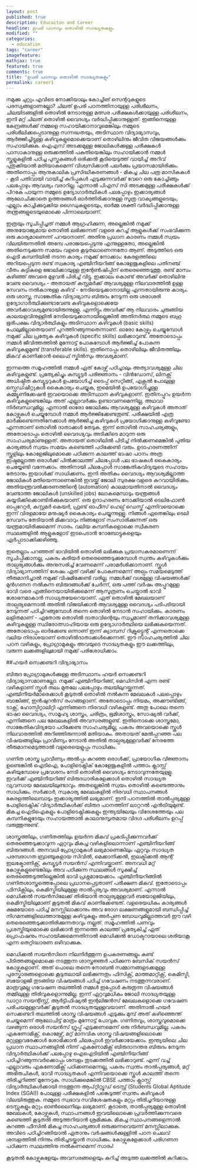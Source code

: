 ```yaml
---
layout: post
published: true
description: Educaiton and Career
headline: ഉപരി പഠനവും തൊഴിൽ സാദ്ധ്യതകളും
modified: ""
categories: 
  - education
tags: "career"
imagefeature:
mathjax: true
featured: true
comments: true
title: "ഉപരി പഠനവും തൊഴിൽ സാദ്ധ്യതകളും"
permalink: career1
---
```


നമുക്കു ചുറ്റും എവിടെ നോക്കിയാലും കോച്ചിങ് സെന്ററുകളുടെ പരസ്യങ്ങളാണല്ലോ? ചിലത് ഉപരി പഠനത്തിനായുള്ള പരിശീലനം, ചിലയിടങ്ങളിൽ തൊഴിൽ നേടാനുള്ള മത്സര പരീക്ഷകൾക്കായുള്ള പരിശീലനം, ഇനി മറ്റ് ചിലത് തൊഴിൽ വൈദഗ്ദ്യം വർദ്ധിപ്പിക്കാനുള്ളത്. ഇങ്ങിനെയുള്ള കേന്ദ്രങ്ങൾക്ക് നമ്മളെ സഹായിക്കാനാവുമെങ്കിലും നമ്മുടെ പരിശീലിക്കപ്പെടാനുള്ള സന്നദ്ധതയും, അടിസ്ഥാന വിദ്യാഭ്യാസവും, ആർജ്ജിച്ചിട്ടുള്ള കഴിവുകളുമൊക്കെയാണ് തൊഴിലിനും ജീവിത വിജയങ്ങൾക്കും സഹായിക്കുക. ഐഎസ് അടക്കമുള്ള ജോലികൾക്കുള്ള പരീക്ഷകൾ പാസാകാനുള്ള ഒരുക്കത്തിൽ പകുതിയെങ്കിലും സഹായിക്കാൻ നമ്മൾ സ്കൂളുകളിൽ പഠിച്ച പുസ്തകങ്ങൾ ഒരിക്കൽ കൂടിയെടുത്ത് വായിച്ച് അറിവ് പുതുക്കിയാൽ മതിയാകുമെന്ന് വിശ്വസിക്കാൻ പലർക്കും പ്രയാസമായിരിക്കും. അതിനൊപ്പം ആനുകാലിക പ്രസിദ്ധീകരണങ്ങൾ - മികച്ച ചില പത്ര മാസികകൾ - കൂടി പതിവായി വായിച്ച് കുറിപ്പുകൾ എടുക്കുന്നവർക്ക് വേറെ ഒരു കോച്ചിങ്ങും പലപ്പോഴും ആവശ്യം വരാറില്ല. എന്നാൽ പിഎസ് സി അടക്കമുള്ള പരീക്ഷകൾക്ക് പിറകേ പായുന്ന നമ്മുടെ ഉദ്യോഗാർത്ഥികൾ പലപ്പോഴും ഇക്കാര്യങ്ങൾ ആലോചിക്കാതെ ഉത്തരങ്ങൾ ഓർത്തിരിക്കാനുള്ള സൂത്ര വാക്യങ്ങളുടെയും, എല്ലാം കാച്ചിക്കുറുക്കിയ ഗൈഡുകളുടെയും, ഓർമ്മ ശക്തി വർദ്ധിപ്പിക്കാനുള്ള തന്ത്രങ്ങളുടെയുമൊക്കെ പിന്നാലെയാണ്. 

ഇത്രയും സൂചിപ്പിച്ചത് നമ്മൾ ആഗ്രഹിക്കുന്ന, അല്ലെങ്കിൽ നമുക്ക് അനുയോജ്യമായ തൊഴിൽ ലഭിക്കുന്നത് വളരെ കുറച്ച് ആളുകൾക്ക് സംഭവിക്കുന്ന ഒരു കാര്യമാണെന്ന് പറയാനാണ്. അതിനു പ്രധാന കാരണം നമ്മൾ സ്വയം വിലയിരുന്നതിൽ അമ്പേ പരാജയപ്പെടുന്നു എന്നുള്ളതോ, അല്ലെങ്കിൽ അതിനെടുക്കുന്ന സമയം വളരെ കൂടുതലാണെന്നതോ ആണ്. അടുത്തിടെ ഒരു ഐടി കമ്പനിയിൽ നടന്ന കാര്യം നമുക്ക് നോക്കാം: കേരളത്തിലെ അറിയപ്പെടുന്ന രണ്ട് സ്വകാര്യ എഞ്ചിനീയറിങ്ങ് കോളേജുകളിലെ പതിനഞ്ച് വീതം കുട്ടികളെ ജോലിക്കായുള്ള ഇന്റേൺഷിപ്പിന് തെരെഞ്ഞെടുത്തു. രണ്ട് മാസം കഴിഞ്ഞ് അവരെ മുഴുവൻ പിരിച്ച് വിട്ടു. ഇക്കാലം കൊണ്ട് അവർക്ക് തൊഴിലിനു വേണ്ട വൈദഗ്ദ്യം - അതായത് കസ്റ്റമർക്ക് ആവശ്യമുള്ള നിലവാരത്തിൽ ഉള്ള സേവനം നൽകാനുള്ള കഴിവ് - നേടിയെടുക്കാനായില്ല എന്നതായിരുന്നു കാര്യം. ഒരു ശാസ്ത്ര, സാങ്കേതിക വിദ്യാഭ്യാസ ബിരുദം നേടുന്ന ഒരു ശരാശരി ഉദ്യോഗാർത്ഥിക്കുണ്ടാവേണ്ട കഴിവുകളൊക്കെയേ അവർക്കാവശ്യമുണ്ടായിരുന്നുള്ളൂ. എന്നിട്ടും അവർക്ക് ആ നിലവാരം ചുരുങ്ങിയ കാലയളവിനുള്ളിൽ നേടിയെടുക്കാനായില്ലെങ്കിൽ അതിനർത്ഥ നമ്മുടെ ബഹു ഭൂരിപക്ഷം വിദ്യാർത്ഥികളും അടിസ്ഥാന കഴിവുകൾ (basic skills) പോലുമില്ലാതെയാണ് പുറത്തിറങ്ങുന്നതെന്നാണ്. ഓരോ കോഴ്സും ചെയ്യുമ്പോൾ നമുക്ക് ചില പ്രത്യേക കഴിവുകൾ (specific skills) ലഭിക്കാറുണ്ട്. അതോടൊപ്പം നമ്മൾ ജീവിത്തത്തിൽ മുന്നോട്ട് പോകുമ്പോൾ ആർജ്ജിച്ച് പോകുന്ന കഴിവുകളുമുണ്ട് (transferable skills). ഇതിനൊപ്പം തൊഴിലിലും ജീവിതത്തിലും മികവ് കാണിക്കാൻ ലൈഫ് സ്കിൽസും അവശ്യമാണ്. 

ഇന്നത്തെ സമൂഹത്തിൽ നമ്മൾ ഏത് കോഴ്സ് പഠിച്ചാലും അത്യാവശ്യമുള്ള ചില കഴിവുകളുണ്ട്. പ്രത്യേകിച്ചും കമ്പ്യൂട്ടർ പരിജ്ഞാനം - വിൻഡോസ്, ലിനക്സ് അധിഷ്ഠിത കമ്പ്യൂട്ടറുകൾ ഉപയോഗിച്ച് ടൈപ്പ് സെറ്റിങ്ങ്, എക്സൽ പോലുള്ള സ്പ്രെഡ്ഷീറ്റുകൾ കൈകാര്യം ചെയ്യുക, ഇമെയിൽ ഉപയോഗിച്ചുള്ള കമ്മ്യൂണിക്കേഷൻ ഇവയൊക്കെ അടിസ്ഥാന കഴിവുകളാണ്. ഇതിനപ്പുറം ഉയർന്ന കഴിവുകളുണ്ടെങ്കിലും അത് എല്ലാവർക്കും ഉണ്ടാവണമെന്നില്ല, അഥവാ നിർബന്ധവുമില്ല. എന്നാൽ ഓരോ ജോലിക്കും ആവശ്യമുള്ള കഴിവുകൾ അതാത് കോഴ്സുകൾ ചെയ്യുമ്പോൾ നമ്മൾ ആർജ്ജിക്കേണ്ടതുണ്ട്. പരീക്ഷയിൽ എത്ര മാർക്കുണ്ടെന്നതിനേക്കാൾ ആർജ്ജിച്ച കഴിവുകൾ പ്രയോഗിക്കാനുള്ള കഴിവുണ്ടോ എന്നതാണ് തൊഴിൽ ദാതാക്കൾ തേടുക. ഇന്ന് തൊഴിൽ സാഹചര്യങ്ങളും, അതോടൊപ്പം തൊഴിൽ വൈദഗ്ദ്യവും അടിക്കിടെ മാറുന്ന ഒരു സാഹചര്യമാണുള്ളത്. അതായത് തൊഴിലിൽ പിടിച്ച് നിൽക്കണമെങ്കിൽ പുതിയ കാര്യങ്ങൾ സ്വയം സമയം കണ്ടെത്തി പഠിക്കേണ്ടി വരും. ഉദാഹരണത്തിന് സ്കൂളിലും കോളേജിലുമൊക്കെ പഠിക്കുന്ന കാലത്ത് ഭാഷാ പഠനം അത്ര ഇഷ്ടമല്ലാത്ത ഒരാൾക്ക് പിൽക്കാലത്ത് ചിലപ്പോൾ പല ഭാഷകൾ കൈകാര്യം ചെയ്യേണ്ടി വന്നേക്കാം. അതിനായി ചിലപ്പോൾ സാങ്കേതികവിദ്യയുടെ സഹായം തേടാനും ഇയാൾക്ക് സാധിക്കണം. ഇനി അതികം വൈദഗ്ദ്യം ആവശ്യമില്ലാത്ത ജോലികൾ മതിയെന്നാണെങ്കിൽ ഇവയ്ക്ക് ജോലി സുരക്ഷ വളരെ കുറവായിരിക്കും. അതിയന്ത്രവൽക്കരണത്തിന്റെ (automation) കാലമായതിനാൽ വൈദഗ്ദ്യം വേണ്ടാത്ത ജോലികൾ (unskilled jobs) ലോകമെമ്പാടും യന്ത്രങ്ങൾ കയ്യടിക്കിക്കൊണ്ടിരിക്കുകയാണ്. ഒരു ഉദാഹരണം നോക്കിയാൽ ടെലിഫോൺ ഓപ്പറേറ്റർ, കസ്റ്റമർ കെയർ, ഫ്രണ്ട് ഓഫീസ് ഹെല്പ് ഡെസ്ക് എന്നിവയൊക്കെ ഇന്ന് വിരളമായേ മനുഷ്യർ കൈകാര്യം ചെയ്യുന്നുള്ളൂ. നിങ്ങൾ ഏതെങ്കിലും ടെലി സേവനം തേടിയാൽ മിക്കവാറും നിങ്ങളോട് സംസാരിക്കുന്നത് ഒരു യന്ത്രമായിരിക്കുമെന്ന് സാരം. വലിയ കമ്പനികളൊക്കെ സ്വീകരണ സ്ഥലങ്ങളിൽ ആളുകളോട് ഇടപെടാൻ റോബോട്ടുകളെയും ഏർപ്പാടാക്കിക്കഴിഞ്ഞു. 

ഇതെല്ലാം പറഞ്ഞത് ഭാവിയിൽ തൊഴിൽ ലഭിക്കുക പ്രയാസകരമാണെന്ന് സൂചിപ്പിക്കാനല്ല, പകരം കരിയർ തെരെഞ്ഞെടുക്കുമ്പോൾ സ്വന്തം കഴിവുകൾക്കും താല്പര്യങ്ങൾക്കും അനുസരിച്ച് വേണമെന്ന് പരാമർശിക്കാനാണ്. സ്കൂൾ വിദ്യാഭ്യാസത്തിന് ശേഷം ഏത് വഴിക്ക് പോകണമെന്ന് അല്പം സമയമെടുത്ത് തീരുമാനിച്ചാൽ നമുക്ക് വിഷമിക്കേണ്ടി വരില്ല. നമ്മൾക്ക് വശമുള്ള വിഷയങ്ങൾക്ക് മുൻഗണന നൽകുന്ന ബിരുദങ്ങൾക്ക് ചേർന്ന്, ഒരു പത്ത് വർഷം അപ്പുറമുള്ള ഭാവി വരെ എങ്ങിനെയായിരിക്കുമെന്ന് ആസൂത്രണം ചെയ്താൽ ഭാവി ശോഭനമാകാൻ സാധ്യതയേറെയാണ്. ഏത് തൊഴിൽ മേഖലയാണ് താല്പര്യമെന്നാൽ അതിൽ വിജയിക്കാൻ ആവശ്യമുള്ള വൈദഗ്ദ്യം പടിപടിയായി നേടുന്നത് പഠിച്ചിറങ്ങുമ്പോൾ തന്നെ തൊഴിൽ നേടാൻ സഹായിക്കും. കാരണം ലളിതമാണ് - ഏതോരു തൊഴിൽ ദാതാവിന്റെയും സ്വപ്നമാണ് തനിക്കാവശ്യമുള്ള കഴിവുകളുള്ള സ്ഥിരോത്സാഹിയായ ഒരു ഉദ്യോഗാർത്ഥിയെ ലഭിക്കുകയെന്നത്. അതോടൊപ്പം ഓർക്കേണ്ട ഒന്നാണ് ഇന്ന് ക്യാമ്പസ് റിക്രൂട്ട്മെന്റ് എന്നതൊക്കെ വലിയ നിരാശയാണ് തൊഴിൽദാതാക്കൾക്കെന്നത്. ഈ സാഹചര്യത്തിൽ ചില പഠന വഴികളും, പ്രോഗ്രാമുകളും അവയുടെ സാദ്ധ്യതകളും ഈ ലക്കത്തിലും, വരുന്ന ലക്കങ്ങളിലുമായി നമുക്ക് പരിശോധിക്കാം.

##ഹയർ സെക്കണ്ടറി വിദ്യാഭ്യാസം

ബിരുദ പ്രോഗ്രാമുകൾക്കുള്ള അടിസ്ഥാനം ഹയർ സെക്കണ്ടറി വിദ്യാഭ്യാസമാണല്ലോ. നമുക്ക് എഞ്ചിനീയറിങ്ങ്, മെഡിസിൻ എന്ന രണ്ട് വഴികളാണ് സ്കൂൾ തലം മുതലേ പലപ്പോഴും തലയിലുറയ്ക്കുന്നത്. എഞ്ചിനീയർമാരെക്കാൾ കൂടുതൽ തൊഴിൽ നൽകുന്ന മേഖലകൾ പലപ്പൊഴും ബാങ്കിങ്ങ്, ഇൻഷുറൻസ് രംഗങ്ങളാണ്. അതോടൊപ്പം നിയമം, അക്കൗണ്ടിങ്ങ്, ടാക്സ്, ഹോസ്പിറ്റാലിറ്റി എന്നിങ്ങനെ നിരവധി വഴികളുണ്ട്. അതു പോലെ തന്നെ ഭാഷാ വൈദഗ്ദ്യം, സാമൂഹ്യ ശാസ്ത്രം, ചരിത്രം, ഭൂമിശാസ്ത്രം, സോഷ്യൽ വർക്ക്, എന്നിങ്ങനെ പല മേഖലകളിൽ അവസരങ്ങളുണ്ട്. ഇതിനൊക്കെ ശാസ്ത്രമോ, സാങ്കേതികവിദ്യയോ പഠിക്കേണ്ട സാഹചര്യമില്ല, പകരം അവയൊക്കെ സ്കൂൾ നിലവാരത്തിൽ അറിഞ്ഞിരുന്നാൽ മതിയാകും. അതായത് മേൽപ്പറഞ്ഞ പല വിഷയങ്ങളിലും പ്രാവീണ്യം നേടാൻ അതിൽ താല്പര്യമുള്ളവർക്ക് നേരത്തേ തീരുമാനമെടുത്താൽ വളരെയെളുപ്പം സാധിക്കും. 

ഗണിത ശാസ്ത്ര പ്രാവീണ്യം അൽപ്പം കുറഞ്ഞ ഒരാൾക്ക്, പ്രായോഗിക വിജ്ഞാനം ഉണ്ടെങ്കിൽ ഐടിഐ, പോളിടെക്നിക് കോളേജുകളിൽ പത്താം ക്ലാസ്സ് കഴിയുമ്പോഴെ പ്രവേശനം നേടി തൊഴിൽ വൈദഗ്ദ്യം നേടാവുന്നതേയുള്ളൂ. ഇവർക്ക് എഞ്ചിനീയറിങ്ങ് ബിരുദധാരികളേക്കാൾ തൊഴിൽ സാദ്ധ്യത വ്യവസായ മേഖലയിലുണ്ടാവും. അതല്ലെങ്കിൽ സ്വയം തൊഴിൽ കണ്ടെത്താനും സാധിക്കും. സർക്കാർ, സ്വകാര്യ മേഖലകളിൽ നിരവധി സ്ഥാപനങ്ങൾ കേരളത്തിലെമ്പാടും ഇക്കാര്യത്തിൽ ലഭ്യമാണ്. ഇനി പഠനത്തിൽ താൽപ്പര്യമുള്ള പോളിടെക്നിക് വിദ്യാർത്ഥികൾക്ക് ബിരുദ പഠനത്തിന് ലാറ്ററൽ എൻട്രിയുമുണ്ട്. മികച്ച ഐടിഐകളും പോളിടെക്നിക്കുകളും ഇന്ത്യയിലേയും വിദേശത്തേയും പല കമ്പനികളുടേയും സഹായത്താൽ കാലാനുസൃതമായ വിദഗ്ദ പരിശീലനം ഉറപ്പ് വരുത്തുന്നുണ്ട്. 

ശാസ്ത്രത്തിലും, ഗണിതത്തിലും ഉയർന്ന മികവ് പ്രകടിപ്പിക്കുന്നവർക്ക് തെരഞ്ഞെടുക്കാവുന്ന ഏറ്റവും മികച്ച വഴികളിലൊന്നാണ് എഞ്ചിനീയറിങ്ങ് ബിരുദങ്ങൾ. അനവധി പ്രോഗ്രാമുകൾ ലഭ്യമാണെങ്കിലും ഏറ്റവും സാദ്ധ്യത പരമ്പരാഗത ബ്രാഞ്ചുകളായ സിവിൽ, മെക്കാനിക്കൽ, ഇലക്ട്രിക്കൽ ആന്റ് ഇലക്ട്രോണിക്സ്, കമ്പ്യൂട്ടർ സയൻസ് എന്നിവയ്ക്കാണ്. അനവധി മറ്റ് കോഴ്സുകളുണ്ടെങ്കിലും അവ പഠിക്കുന്ന സ്ഥലങ്ങൾ സൂക്ഷിച്ച് തെരഞ്ഞെടുത്തില്ലെങ്കിൽ ഭാവി പ്രശ്നമായേക്കാം. എഞ്ചിനീയറിങ്ങിൽ ഗണിതശാസ്ത്രത്തെപ്പോലെ പ്രധാനപ്പെട്ടതാണ് പരീക്ഷണ മികവ്. ഇതോടൊപ്പം ഫിസിക്സിലും, കെമിസ്ട്രിയിലുമുള്ള താൽപ്പര്യവും അവശ്യമാണ്. എന്നാൽ മെഡിക്കൽ സയൻസിലേക്ക് തിരിയാൻ താല്പര്യമുള്ളവർ ബയോളജിയിലും, കെമിസ്ട്രിയിലുമാണ് കൂടുതൽ മികവ് കാണിക്കേണ്ടത്. വളരെയധികം കാര്യങ്ങൾ ക്ഷമയോടെ പഠിച്ച് മനസ്സിലാക്കാനും അവ രോഗ ലക്ഷണങ്ങളുമായി ബന്ധിപ്പിച്ച് നിഗമനങ്ങളിലെത്താനുമുള്ള കഴിവുകളും അർപ്പണ ബോധവുമില്ലാത്തവർ ഈ വഴി തെരെഞ്ഞെടുക്കാതിരിക്കുന്നതാവും നല്ലത്. സമൂഹത്തിൽ പണവും പ്രശസ്തിയുമൊക്കെ ലഭിക്കാൻ ഇന്നത്തെ കാലത്ത് പ്രത്യേകിച്ച് ഏത് പ്രൊഫഷനും സഹായിക്കുമെന്നതിനാൽ മെഡിക്കൽ ഡോക്ടറായാലെ ശരിയാകൂ എന്ന തെറ്റിദ്ധാരണ ഒഴിവാക്കുക.

മെഡിക്കൽ സയൻസിനെ നിലനിർത്തുന്ന ഉപകരണങ്ങളും കണ്ട് പിടിത്തങ്ങളുമൊക്കെ നടത്തുന്ന ശാസ്ത്രജ്ഞർ പഠിക്കുന്ന ബേസിക് സയൻസ് കോഴ്സുകളാണ്. അത് പൊലെ തന്നെ നോബൽ സമ്മാനങ്ങളടക്കമുള്ള പുരസ്കാരങ്ങളൊക്കെ കൂടുതലായി ലഭിക്കുന്നതും ഫിസിക്സ്, മാത്തമാറ്റിക്സ്, കെമിസ്ട്രി, ബയോളജി തുടങ്ങിയ വിഷയങ്ങൾ പഠിച്ച് ഗവേഷണം നടത്തുന്നവരാണ്. മാത്രവുമല്ല ഗവേഷണ തലത്തിൽ നമ്മൾ ഇപ്പോൾ കരുതുന്ന വിഷയങ്ങൾ തമ്മിലുള്ള തിരിവുകളൊന്നുമില്ല. ഇന്ന് ഏറ്റവുമധികം ജോലി സാദ്ധ്യതയുള്ള ഡാറ്റാ സയന്റിസ്റ്റ്, ആർട്ടിഫിഷ്യൽ ഇന്റലിജൻസ് മേഖലകളൊക്കെ ഗവേഷണ പരിചയമുള്ളവർക്ക് കൂടുതൽ സാദ്ധ്യതയുള്ളവയാണ്. അതിനാൽ ഹയർ സെക്കണ്ടറി തലത്തിൽ ശാസ്ത്ര വിഷയങ്ങൾ എടുക്കും മുമ്പ് അത് കഴിഞ്ഞെന്ത് ചെയ്യുമെന്ന് ആലോചിട്ട് മാത്രം മുന്നോട്ട് പോവുക. ഗണിതവും, ശാസ്ത്രവുമൊക്കെ വഴങ്ങുന്ന ഒരാൾ സയൻസ് ഗ്രൂപ്പ് എടുക്കണമെന്ന് ഒരു നിർബന്ധവുമില്ല. പകരം എകണോമിക്സ്, കൊമേഴ്സ്, മറ്റ് മാനവിക ശാസ്ത്ര വിഷയങ്ങളിലൊക്കെ മറ്റുള്ളവരേക്കാൾ ശോഭിക്കാൻ ചിലപ്പോൾ ഇവർക്കായേക്കാം. ഇന്ത്യയിലെ ചില പ്രധാന സ്ഥാപനങ്ങളിൽ നിന്ന് എകണോമിക്സ് ബിരുദാനന്തര ബിരുദം നേടുന്ന വിദ്യാർത്ഥികൾക്ക് പലപ്പോഴു ഐഐടിയിൽ എഞ്ചിനീയറിങ്ങ് പഠിച്ചിറങ്ങുന്നവർക്കൊപ്പം ശമ്പളം തുടക്കത്തിൽ ലഭിക്കാറുണ്ട്. എന്ന് വച്ച് എല്ലാവരും എകണോമിക്സ് പഠിക്കണമെന്നല്ല, പകരം സ്വന്തം താൽപ്പര്യങ്ങൾ, മറ്റ് അഭിരുചികൾ, ഭാവി സാദ്ധ്യതകൾ എന്നിവയൊക്കെ സ്കൂൾ കാലത്ത് തന്നെ തിരിച്ചറിഞ്ഞ് മുന്നേറുക. സാധിക്കുമെങ്കിൽ CBSE പത്താം ക്ലാസ്സ് വിദ്യാർത്ഥികൾക്കായി നടത്തുന്ന ആപ്റ്റിറ്റ്യൂഡ് ടെസ്റ്റ് (Students Global Aptitude Index (SGAI)) പോലുള്ള പരീക്ഷകളിൽ പങ്കെടുത്ത് സ്വന്തം കഴിവുകൾ വിലയിരുത്തുക. നമ്മുടെ സ്വഭാവ സവിശേഷതകളും മറ്റും തിരിച്ചറിയാനുള്ള ടെസ്റ്റുകളും മറ്റും ഓൺലൈനിലും ലഭ്യമാണ്. കൂടാതെ, താൽപ്പര്യമുള്ള തൊഴിൽ മേഖലകൾ, കോഴ്സുകൾ, സ്ഥാപനങ്ങൾ ഇവയിലൊക്കെ പ്രവർത്തിക്കുന്നവരെ കണ്ടെത്തി കൂടുതൽ അടുത്തറിയാൻ ശ്രമിക്കുക. മികച്ച സ്ഥാപനങ്ങളെന്നാൽ കുറഞ്ഞ ഫീസിൽ മികച്ച സാഹചര്യങ്ങൾ ഒരുക്കുന്നവെയന്ന് മനസ്സിലാക്കുക. അവിടെ പഠിച്ചിറങ്ങിയാൽ ഏതാനും വർഷങ്ങൾക്കുള്ളിൽ പഠന ചെലവ് ശമ്പളത്തിൽ നിന്നും തിരിച്ചടയ്ക്കാൻ സാധിക്കും. കോഴ്സുകളേക്കാൾ പരിഗണന പഠിക്കുന്ന സ്ഥലത്തിനു നൽകണമെന്ന് സാരം! 

കൂടുതൽ കോഴ്സുകളേയും അവസരങ്ങളെയും കുറിച്ച് അടുത്ത ലക്കത്തിൽ കുറിക്കാം.
